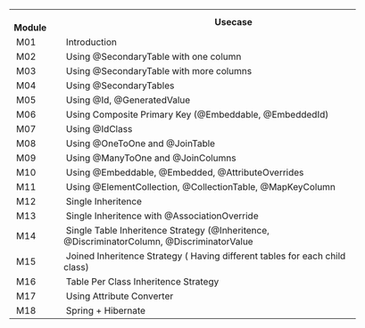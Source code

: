 <table style="width: 620.8px;">
<tbody>
<tr style="height: 13px;">
<td style="width: 75px; height: 13px;">&nbsp; &nbsp; <strong>Module</strong></td>
<td style="width: 554.8px; height: 13px;">&nbsp; &nbsp; &nbsp; &nbsp; &nbsp; &nbsp; &nbsp; &nbsp; &nbsp; &nbsp; &nbsp; &nbsp; &nbsp; &nbsp; &nbsp; &nbsp; &nbsp; &nbsp; &nbsp; &nbsp; &nbsp; &nbsp; &nbsp; &nbsp; &nbsp; &nbsp; &nbsp; &nbsp; &nbsp; &nbsp; &nbsp; &nbsp;<strong>Usecase</strong></td>
</tr>
<tr style="height: 13px;">
<td style="width: 75px; height: 13px;">&nbsp;M01</td>
<td style="width: 554.8px; height: 13px;">&nbsp;Introduction</td>
</tr>
<tr style="height: 13px;">
<td style="width: 75px; height: 13px;">&nbsp;M02</td>
<td style="width: 554.8px; height: 13px;">&nbsp;Using @SecondaryTable with one column</td>
</tr>
<tr style="height: 10px;">
<td style="width: 75px; height: 10px;">&nbsp;M03</td>
<td style="width: 554.8px; height: 10px;">&nbsp;Using @SecondaryTable with more columns</td>
</tr>
<tr style="height: 13px;">
<td style="width: 75px; height: 13px;">&nbsp;M04</td>
<td style="width: 554.8px; height: 13px;">&nbsp;Using @SecondaryTables</td>
</tr>
<tr style="height: 13px;">
<td style="width: 75px; height: 13px;">&nbsp;M05</td>
<td style="width: 554.8px; height: 13px;">&nbsp;Using @Id, @GeneratedValue</td>
</tr>
<tr style="height: 13px;">
<td style="width: 75px; height: 13px;">&nbsp;M06</td>
<td style="width: 554.8px; height: 13px;">&nbsp;Using Composite Primary Key (@Embeddable, @EmbeddedId)</td>
</tr>
<tr style="height: 13px;">
<td style="width: 75px; height: 13px;">&nbsp;M07</td>
<td style="width: 554.8px; height: 13px;">&nbsp;Using @IdClass</td>
</tr>
<tr style="height: 13px;">
<td style="width: 75px; height: 13px;">&nbsp;M08</td>
<td style="width: 554.8px; height: 13px;">&nbsp;Using @OneToOne and @JoinTable</td>
</tr>
<tr style="height: 13px;">
<td style="width: 75px; height: 13px;">&nbsp;M09</td>
<td style="width: 554.8px; height: 13px;">&nbsp;Using @ManyToOne and @JoinColumns</td>
</tr>
<tr style="height: 13px;">
<td style="width: 75px; height: 13px;">&nbsp;M10</td>
<td style="width: 554.8px; height: 13px;">&nbsp;Using @Embeddable, @Embedded, @AttributeOverrides</td>
</tr>
<tr style="height: 13px;">
<td style="width: 75px; height: 13px;">&nbsp;M11</td>
<td style="width: 554.8px; height: 13px;">&nbsp;Using @ElementCollection, @CollectionTable, @MapKeyColumn</td>
</tr>
<tr style="height: 13px;">
<td style="width: 75px; height: 13px;">&nbsp;M12</td>
<td style="width: 554.8px; height: 13px;">&nbsp;Single Inheritence</td>
</tr>
<tr style="height: 13px;">
<td style="width: 75px; height: 13px;">&nbsp;M13</td>
<td style="width: 554.8px; height: 13px;">&nbsp;Single Inheritence with @AssociationOverride</td>
</tr>
<tr style="height: 13px;">
<td style="width: 75px; height: 13px;">&nbsp;M14</td>
<td style="width: 554.8px; height: 13px;">&nbsp;Single Table Inheritence Strategy (@Inheritence, @DiscriminatorColumn, @DiscriminatorValue</td>
</tr>
<tr style="height: 13px;">
<td style="width: 75px; height: 13px;">&nbsp;M15</td>
<td style="width: 554.8px; height: 13px;">&nbsp;Joined Inheritence Strategy ( Having different tables for each child class)</td>
</tr>
<tr style="height: 13px;">
<td style="width: 75px; height: 13px;">&nbsp;M16</td>
<td style="width: 554.8px; height: 13px;">&nbsp;Table Per Class Inheritence Strategy</td>
</tr>
<tr style="height: 13px;">
<td style="width: 75px; height: 13px;">&nbsp;M17</td>
<td style="width: 554.8px; height: 13px;">&nbsp;Using Attribute Converter</td>
</tr>
<tr style="height: 13px;">
<td style="width: 75px; height: 13px;">&nbsp;M18</td>
<td style="width: 554.8px; height: 13px;">&nbsp;Spring + Hibernate</td>
</tr>
</tbody>
</table>